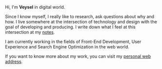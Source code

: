 Hi, I'm **Veysel** in digital world.

Since I know myself, I really like to research, ask questions about why and how. I live somewhere at the intersection of technology and design with the goal of developing and producing. I write down what I feel at this intersection at my [notes](https://veysel.co/notlar).

I am currently working in the fields of Front-End Development, User Experience and Search Engine Optimization in the web world.

If you want to know more about my work, you can visit my [personal web address](https://veysel.co).

